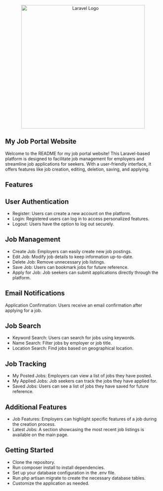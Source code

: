 <p align="center"><a href="https://laravel.com" target="_blank"><img src="https://raw.githubusercontent.com/laravel/art/master/logo-lockup/5%20SVG/2%20CMYK/1%20Full%20Color/laravel-logolockup-cmyk-red.svg" width="400" alt="Laravel Logo"></a></p>

## My Job Portal Website

Welcome to the README for my job portal website! This Laravel-based platform is designed to facilitate job management for employers and streamline job applications for seekers. With a user-friendly interface, it offers features like job creation, editing, deletion, saving, and applying.

## Features
## User Authentication

- Register: Users can create a new account on the platform.
- Login: Registered users can log in to access personalized features.
- Logout: Users have the option to log out securely.

## Job Management

-  Create Job: Employers can easily create new job postings.
-  Edit Job: Modify job details to keep information up-to-date.
-  Delete Job: Remove unnecessary job listings.
-  Save Job: Users can bookmark jobs for future reference.
-  Apply for Job: Job seekers can submit applications directly through the platform.

## Email Notifications
Application Confirmation: Users receive an email confirmation after applying for a job.

## Job Search

-  Keyword Search: Users can search for jobs using keywords.
-  Name Search: Filter jobs by employer or job title.
-  Location Search: Find jobs based on geographical location.

## Job Tracking
-  My Posted Jobs: Employers can view a list of jobs they have posted.
-  My Applied Jobs: Job seekers can track the jobs they have applied for.
-  Saved Jobs: Users can see a list of jobs they have saved for future reference.

## Additional Features
-  Job Features: Employers can highlight specific features of a job during the creation process.
-  Latest Jobs: A section showcasing the most recent job listings is available on the main page.

## Getting Started
-  Clone the repository.
-  Run composer install to install dependencies.
-  Set up your database configuration in the .env file.
-  Run php artisan migrate to create the necessary database tables.
-  Customize the application as needed.
